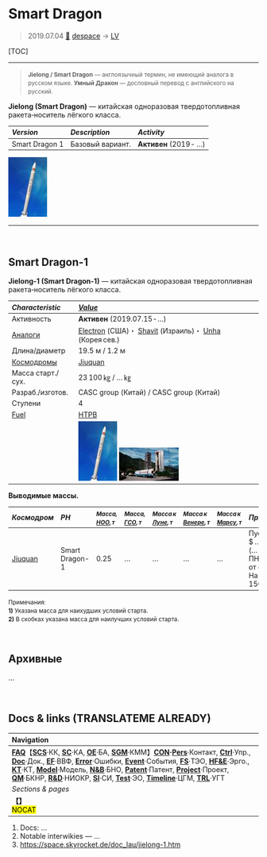 # Smart Dragon
> 2019.07.04 [🚀](../index/index.md) [despace](index.md) → [LV](lv.md)

[TOC]

---

> <small>**Jielong / Smart Dragon** — англоязычный термин, не имеющий аналога в русском языке. **Умный Дракон** — дословный перевод с английского на русский.</small>

**Jielong (Smart Dragon)** — китайская одноразовая твердотопливная ракета‑носитель лёгкого класса.

|*Version*|*Description*|*Activity*|
|:--|:--|:--|
|Smart Dragon 1|Базовый вариант.|**Активен** (2019 ‑  …)|
[![](f/lv/smart_dragon/jielong1_01_thumb.jpg)](f/lv/smart_dragon/jielong1_01.jpg)



---

<p style="page-break-after:always"> </p>

## Smart Dragon-1
**Jielong-1 (Smart Dragon-1)** — китайская одноразовая твердотопливная ракета‑носитель лёгкого класса.

|*Characteristic*|*[Value](si.md)*|
|:--|:--|
|Активность|**Активен** (2019.07.15 ‑ …)|
|[Аналоги](analogue.md)|[Electron](electron.md) (США)・ [Shavit](shavit.md) (Израиль)・ [Unha](unha.md) (Корея сев.)|
|Длина/диаметр|19.5 м / 1.2 м|
|[Космодромы](spaceport.md)|[Jiuquan](jiuquan.md)|
|Масса старт./сух.|23 100 ㎏ / … ㎏|
|Разраб./изготов.|CASC group (Китай) / CASC group (Китай)|
|Ступени|4|
|[Fuel](fuel.md)|[HTPB](htpb.md)|
| |[![](f/lv/smart_dragon/jielong1_01_thumb.jpg)](f/lv/smart_dragon/jielong1_01.jpg) [![](f/lv/smart_dragon/jielong1_02_thumb.jpg)](f/lv/smart_dragon/jielong1_02.jpg)|

**Выводимые массы.**

|*Космодром*|*РН*|<small>*Масса,<br> [НОО](nnb.md), т*</small>|<small>*Масса,<br> [ГСО](nnb.md), т*</small>|<small>*Масса к<br> [Луне](moon.md), т*</small>|<small>*Масса к<br> [Венере](venus.md), т*</small>|<small>*Масса к<br> [Марсу](mars.md), т*</small>|*Примечания*|
|:--|:--|:--|:--|:--|:--|:--|:--|
|[Jiuquan](jiuquan.md)|Smart Dragon-1|0.25|…|…|…|…|Пуск — $ … млн (… г);<br> ПН 1.08 % от ст.массы;<br> На [ССО](nnb.md) — 150 кг|

<small>Примечания:<br> **1)** Указана масса для наихудших условий старта.<br> **2)** В скобках указана масса для наилучших условий старта.</small>



<p style="page-break-after:always"> </p>

## Архивные

…



<p style="page-break-after:always"> </p>

## Docs & links (TRANSLATEME ALREADY)
|Navigation|
|:--|
|**[FAQ](faq.md)**【**[SCS](scs.md)**·КК, **[SC](sc.md)**·КА, **[OE](oe.md)**·БА, **[SGM](sgm.md)**·КММ】**[CON](contact.md)·[Pers](person.md)**·Контакт, **[Ctrl](control.md)**·Упр., **[Doc](doc.md)**·Док., **[EF](ef.md)**·ВВФ, **[Error](error.md)**·Ошибки, **[Event](event.md)**·События, **[FS](fs.md)**·ТЭО, **[HF&E](hfe.md)**·Эрго., **[KT](kt.md)**·КТ, **[Model](model.md)**·Модель, **[N&B](nnb.md)**·БНО, **[Patent](патент.md)**·Патент, **[Project](project.md)**·Проект, **[QM](qm.md)**·БКНР, **[R&D](rnd.md)**·НИОКР, **[SI](si.md)**·СИ, **[Test](test.md)**·ЭО, **[Timeline](timeline.md)**·ЦГМ, **[TRL](trl.md)**·УГТ|
|*Sections & pages*|
|**【[](.md)】**<br> <mark>NOCAT</mark>|

   1. Docs: …
   1. Notable interwikies — …
   1. <https://space.skyrocket.de/doc_lau/jielong-1.htm>
